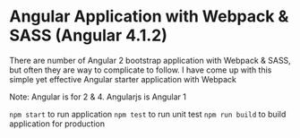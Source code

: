 # Angular Application with Webpack & SASS  (Angular 4.1.2)
There are number of Angular 2 bootstrap application with Webpack & SASS, but often they are way to complicate to follow.
I have come up with this simple yet effective Angular starter application with Webpack

Note: Angular is for 2 & 4. Angularjs is Angular 1


`npm start` to run application
`npm test`  to run unit test
`npm run build` to build application for production 